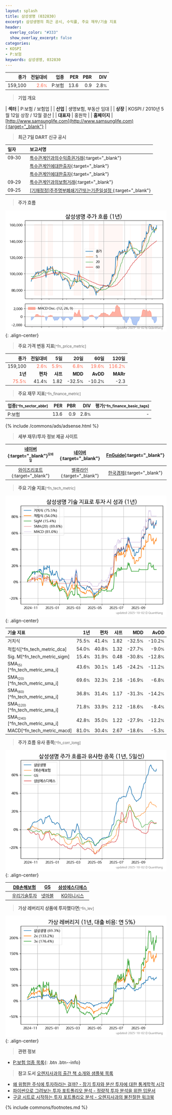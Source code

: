 ```yaml
---
layout: splash
title: 삼성생명 (032830)
excerpt: 삼성생명의 최근 공시, 수익률, 주요 재무/기술 지표
header:
  overlay_color: "#333"
  show_overlay_excerpt: false
categories:
- KOSPI
- P:보험
keywords: 삼성생명, 032830
---
```


| **종가** | **전일대비** | **업종** | **PER** | **PBR** | **DIV** |
| -------: | -----------: | -------: | ------: | ------: | ------: |
| 159,100 | <span style="color: tomato">2.6<small>%</small></span> | P:보험 | 13.6 | 0.9 | 2.8<small>%</small> |

<!-- more -->


> **기업 개요**<a id="company"></a>

| <span style="white-space:nowrap;">**섹터**</span> | P:보험 / 보험업 |
| <span style="white-space:nowrap;">**산업**</span> | 생명보험, 부동산 임대 |
| <span style="white-space:nowrap;">**상장**</span> | KOSPI / 2010년 5월 12일 상장 / 12월 결산 |
| <span style="white-space:nowrap;">**대표자**</span> | 홍원학 |
| <span style="white-space:nowrap;">**홈페이지**</span> | [http://www.samsunglife.com](http://www.samsunglife.com){:target="_blank"} |


> **최근 7일 DART 신규 공시**<a id="dart"></a>

| **일자** |      | **보고서명** |
| :------- | :--- | :----------- |
| 09&#x2011;30 | | [특수관계인과의수익증권거래](https://dart.fss.or.kr/dsaf001/main.do?rcpNo=20250930000690){:target="_blank"} |
|  | | [특수관계인에대한출자](https://dart.fss.or.kr/dsaf001/main.do?rcpNo=20250930000680){:target="_blank"} |
|  | | [특수관계인에대한출자](https://dart.fss.or.kr/dsaf001/main.do?rcpNo=20250930000673){:target="_blank"} |
| 09&#x2011;29 | | [특수관계인과의보험거래](https://dart.fss.or.kr/dsaf001/main.do?rcpNo=20250929000487){:target="_blank"} |
| 09&#x2011;25 | | [[기재정정]주주명부폐쇄기간또는기준일설정              ](https://dart.fss.or.kr/dsaf001/main.do?rcpNo=20250925800559){:target="_blank"} |


> **주가 흐름**<a id="price"></a>

![032830](/stock/images/032830.png){: .align-center}


> **주요 가격 변동 지표**<small>[^fn_price_metric]</small>

| **종가** | **전일대비** | **5일** | **20일** | **60일** | **120일** |
| -------: | -----------: | ------: | -------: | -------: | --------: |
| 159,100 | <span style="color: tomato">2.6<small>%</small></span> | <span style="color: tomato">5.9<small>%</small></span> | <span style="color: tomato">6.8<small>%</small></span> | <span style="color: tomato">19.6<small>%</small></span> | <span style="color: tomato">116.2<small>%</small></span> |
| **1년** | **편차** | **샤프** | **MDD** | **AvDD** | **MARr** |
| <span style="color: tomato">75.5<small>%</small></span> | 41.4<small>%</small> | 1.82 | -32.5<small>%</small> | -10.2<small>%</small> | -2.3 |


> **주요 재무 지표**<small>[^fn_finance_metric]</small>

| **업종**<small>[^fn_sector_abbr]</small> | **PER** | **PBR** | **DIV** | **평가**<small>[^fn_finance_basic_tags]</small> |
| :--------------------------------------- | ------: | ------: | ------: | ----------------------------------------------: |
| P:보험 | 13.6 | 0.9 | 2.8<small>%</small> | - |



{% include /commons/ads/adsense.html %}

> **세부 재무/투자 정보 제공 사이트**

| [네이버](https://m.stock.naver.com/domestic/stock/032830/finance/summary){:target="_blank"}<sup><small>모바일</small></sup> | [네이버](https://finance.naver.com/item/coinfo.naver?code=032830){:target="_blank"} | [FnGuide](https://comp.fnguide.com/SVO2/ASP/SVD_Invest.asp?gicode=A032830&MenuYn=Y){:target="_blank"} |
| :---: | :---: | :---: |
| [와이즈리포트](https://comp.wisereport.co.kr/company/c1040001.aspx?cmp_cd=032830){:target="_blank"} | [밸류라인](https://www.valueline.co.kr/finance/summary/032830){:target="_blank"} | [한국경제](https://markets.hankyung.com/stock/032830/financial-summary){:target="_blank"} |


> **주요 기술 지표**<small>[^fn_tech_metric]</small>


![032830](/stock/images/032830_tech.png){: .align-center}

| **기술 지표** | **1년** | **편차** | **샤프** | **MDD** | **AvDD** |
| :------------ | ------: | -----------: | -------: | ------: | -------: |
| 거치식 | 75.5<small>%</small> | 41.4<small>%</small> | 1.82 | -32.5<small>%</small> | -10.2<small>%</small> |
| 적립식[^fn_tech_metric_dca] | 54.0<small>%</small> | 40.8<small>%</small> | 1.32 | -27.7<small>%</small> | -9.0<small>%</small> |
| Sig. M[^fn_tech_metric_sigm] | 15.4<small>%</small> | 31.9<small>%</small> | 0.48 | -30.8<small>%</small> | -12.8<small>%</small> |
| SMA<small><sub>(5)</sub></small>[^fn_tech_metric_sma_i] | 43.6<small>%</small> | 30.1<small>%</small> | 1.45 | -24.2<small>%</small> | -11.2<small>%</small> |
| SMA<small><sub>(20)</sub></small>[^fn_tech_metric_sma_i] | 69.6<small>%</small> | 32.3<small>%</small> | 2.16 | -16.9<small>%</small> | -6.8<small>%</small> |
| SMA<small><sub>(60)</sub></small>[^fn_tech_metric_sma_i] | 36.8<small>%</small> | 31.4<small>%</small> | 1.17 | -31.3<small>%</small> | -14.2<small>%</small> |
| SMA<small><sub>(120)</sub></small>[^fn_tech_metric_sma_i] | 71.8<small>%</small> | 33.9<small>%</small> | 2.12 | -18.6<small>%</small> | -8.4<small>%</small> |
| SMA<small><sub>(240)</sub></small>[^fn_tech_metric_sma_i] | 42.8<small>%</small> | 35.0<small>%</small> | 1.22 | -27.9<small>%</small> | -12.2<small>%</small> |
| MACD[^fn_tech_metric_macd] | 81.0<small>%</small> | 30.4<small>%</small> | 2.67 | -18.6<small>%</small> | -5.3<small>%</small> |


> **주가 흐름 유사 종목**<a id="corr"></a><small>[^fn_corr_long]</small>

![032830](/stock/images/032830_corr.png){: .align-center}

|       | [DB손해보험](/005830/) | [GS](/078930/) | [삼성에스디에스](/018260/) |
| :---: | :------------------------------------: | :------------------------------------: | :------------------------------------: |
|       | [우리기술투자](/041190/) | [넷마블](/251270/) | [KG이니시스](/035600/) |


> **가상 레버리지 상품에 투자했다면**<a id="2x"></a><small>[^fn_lev]</small>

![032830](/stock/images/032830_2x.png){: .align-center}


> **관련 정보**

- [P:보험 업종 목록](/stats/sector/kospi_업종_보험_종목/){: .btn .btn--info}

> **참고 도서** [오렌지사과의 출간 책 소개와 샘플북 목록](https://kongdori.tistory.com/691)

- [왜 위험한 주식에 투자하라는 걸까? - 장기 투자와 분산 투자에 대한 통계학적 시각](https://kongdori.tistory.com/421)
- [파이썬으로 그려보는 투자 포트폴리오 분석  - 정량적 투자 분석을 위한 입문서](https://kongdori.tistory.com/643)
- [구글 시트로 시작하는 투자 포트폴리오 분석 - 오렌지사과의 불친절한 워크북](https://kongdori.tistory.com/449)


{% include commons/footnotes.md %}
